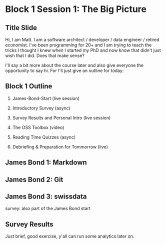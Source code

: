 # Block 1 Session 1: The Big Picture

## Title Slide

Hi, I am Matt. I am a software architect / developer / data engineer / retired
economist. I've been programming for 20+ and I am trying to teach the tricks I 
thought I knew when I started my PhD and now know that didn't just wish that I did. 
Does that make sense? 

I'll say a bit more about the course later and 
also give everyone the opportunity to say hi. For I'll just give an outline for today: 

## Block 1 Outline 

1. James-Bond-Start (live session)
2. Introductory Survey (async)
3. Survey Results and Personal Intro (live session)

4. The OSS Toolbox (video)
5. Reading Time Quizzes (async)
6. Debriefing & Preparation for Tommorrow (live)


## James Bond 1: Markdown

## James Bond 2: Git

## James Bond 3: swissdata

survey: also part of the James Bond start


## Survey Results

Just brief, good exercise, y'all can run some analytics later on. 

